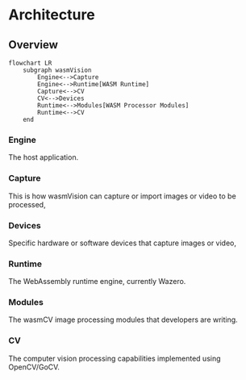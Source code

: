 # Architecture

## Overview

```mermaid
flowchart LR
    subgraph wasmVision
        Engine<-->Capture
        Engine<-->Runtime[WASM Runtime]
        Capture<-->CV
        CV<-->Devices
        Runtime<-->Modules[WASM Processor Modules]
        Runtime<-->CV
    end
```

### Engine

The host application.

### Capture

This is how wasmVision can capture or import images or video to be processed,

### Devices

Specific hardware or software devices that capture images or video,

### Runtime

The WebAssembly runtime engine, currently Wazero.

### Modules

The wasmCV image processing modules that developers are writing.

### CV

The computer vision processing capabilities implemented using OpenCV/GoCV.

